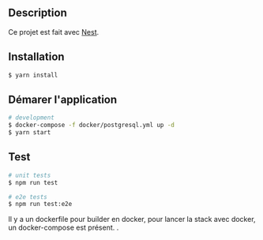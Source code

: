 ## Description

Ce projet est fait avec [Nest](https://github.com/nestjs/nest).

## Installation

```bash
$ yarn install
```

## Démarer l'application

```bash
# development
$ docker-compose -f docker/postgresql.yml up -d
$ yarn start
```

## Test

```bash
# unit tests
$ npm run test

# e2e tests
$ npm run test:e2e
```

Il y a un dockerfile pour builder en docker, pour lancer la stack avec docker, un docker-compose est présent.
.